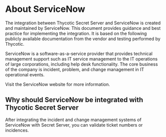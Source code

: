 [title]: # (ServiceNow)
[tags]: # (servicenow)
[priority]: # (1)
# About ServiceNow

The integration between Thycotic Secret Server and ServiceNow is created and maintained by ServiceNow. This document provides guidance and best practice for implementing the integration. It is based on the following publicly available documentation from the vendor and testing performed by Thycotic.

ServiceNow is a software-as-a-service provider that provides technical management support such as IT service management to the IT operations of large corporations, including help desk functionality. The core business of the company is incident, problem, and change management in IT operational events.

Visit the ServiceNow website for more information.

## Why should ServiceNow be integrated with Thycotic Secret Server

After integrating the incident and change management systems of ServiceNow with Secret Server, you can validate ticket numbers or incidences.
